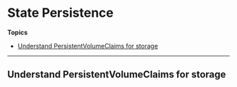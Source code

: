 # State Persistence

**Topics**
-   [Understand PersistentVolumeClaims for storage](#understand-persistentvolumeclaims-for-storage)
---

## Understand PersistentVolumeClaims for storage

